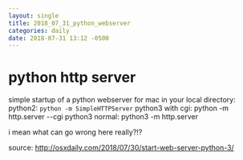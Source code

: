 ```yaml
---
layout: single
title: 2018_07_31_python_webserver
categories: daily
date: 2018-07-31 13:12 -0500
---
```


# python http server
simple startup of a python webserver for mac in your local directory:
python2: `python -m SimpleHTTPServer`
python3 with cgi: python -m http.server --cgi
python3 normal: python3 -m http.server

i mean what can go wrong here really?!?

source: http://osxdaily.com/2018/07/30/start-web-server-python-3/
